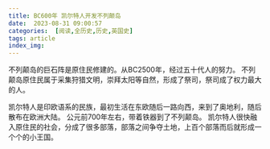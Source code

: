 ```yaml
---
title: BC600年 凯尔特人开发不列颠岛
date:  2023-08-31 09:00:57
categories:  [阅读,全历史,历史,英国史]
tags: article
index_img:
---
```




不列颠岛的巨石阵是原住民修建的。从BC2500年，经过五十代人的努力。
不列颠岛原住民属于采集狩猎文明，崇拜太阳等自然，形成了祭司，祭司成了权力最大的人。

凯尔特人是印欧语系的民族，最初生活在东欧随后一路向西，来到了奥地利，随后散布在欧洲大陆。
公元前700年左右，带着铁器到了不列颠岛。
凯尔特人很快融入原住民的社会，分成了很多部落，部落之间争夺土地，上百个部落而后就形成一个个的小王国。
